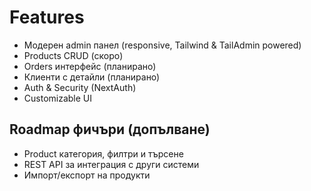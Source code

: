# Features

- Модерен admin панел (responsive, Tailwind & TailAdmin powered)
- Products CRUD (скоро)
- Orders интерфейс (планирано)
- Клиенти с детайли (планирано)
- Auth & Security (NextAuth)
- Customizable UI

## Roadmap фичъри (допълване)

- Product категория, филтри и търсене
- REST API за интеграция с други системи
- Импорт/експорт на продукти
